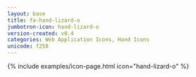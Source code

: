 ```yaml
---
layout: base
title: fa-hand-lizard-o
jumbotron-icon: hand-lizard-o
version-created: v0.4
categories: Web Application Icons, Hand Icons
unicode: f258
---
```


{% include examples/icon-page.html icon="hand-lizard-o" %}

